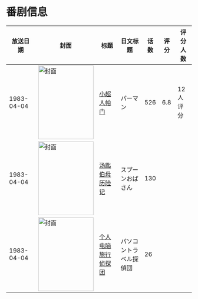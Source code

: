 # 番剧信息

|放送日期|封面|标题|日文标题|话数|评分|评分人数|
|---|---|---|---|---|---|---|
|1983-04-04|<img src="https://lain.bgm.tv/pic/cover/c/8a/eb/53755_AGzGz.jpg" alt="封面" style="width:150px;height:200px;object-fit:cover;">|[小超人帕门](https://bangumi.tv/subject/53755)|パーマン|526|6.8|12人评分|
|1983-04-04|<img src="https://lain.bgm.tv/pic/cover/c/7e/e6/213669_3TWH6.jpg" alt="封面" style="width:150px;height:200px;object-fit:cover;">|[汤匙伯母历险记](https://bangumi.tv/subject/213669)|スプーンおばさん|130|||
|1983-04-04|<img src="https://lain.bgm.tv/pic/cover/c/ca/2b/381165_P9NnL.jpg" alt="封面" style="width:150px;height:200px;object-fit:cover;">|[个人电脑旅行侦探团](https://bangumi.tv/subject/381165)|パソコントラベル探偵団|26|||
